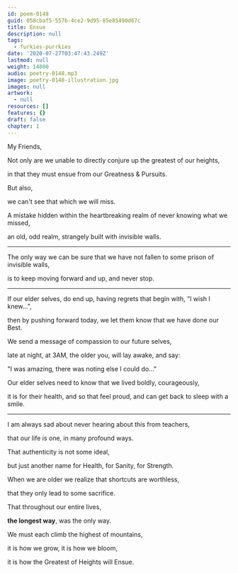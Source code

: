 ```yaml
---
id: poem-0148
guid: 058cbaf5-557b-4ce2-9d95-85e85490d67c
title: Ensue
description: null
tags:
  - furkies-purrkies
date: '2020-07-27T03:47:43.249Z'
lastmod: null
weight: 14800
audio: poetry-0148.mp3
image: poetry-0148-illustration.jpg
images: null
artwork:
  - null
resources: []
features: {}
draft: false
chapter: 1
---
```


My Friends,

Not only are we unable to directly conjure up the greatest of our heights,

in that they must ensue from our Greatness & Pursuits.

But also,

we can't see that which we will miss.

A mistake hidden within the heartbreaking realm of never knowing what we missed,

an old, odd realm, strangely built with invisible walls.

---

The only way we can be sure that we have not fallen to some prison of invisible walls,

is to keep moving forward and up, and never stop.

---

If our elder selves, do end up, having regrets that begin with, "I wish I knew...",

then by pushing forward today, we let them know that we have done our Best.

We send a message of compassion to our future selves,

late at night, at 3AM, the older you, will lay awake, and say:

"I was amazing, there was noting else I could do..."

Our elder selves need to know that we lived boldly, courageously,

it is for their health, and so that feel proud, and can get back to sleep with a smile.

---

I am always sad about never hearing about this from teachers,

that our life is one, in many profound ways.

That authenticity is not some ideal,

but just another name for Health, for Sanity, for Strength.

When we are older we realize that shortcuts are worthless,

that they only lead to some sacrifice.

That throughout our entire lives,

**the longest way**, was the only way.

We must each climb the highest of mountains,

it is how we grow, it is how we bloom,

it is how the Greatest of Heights will Ensue.
